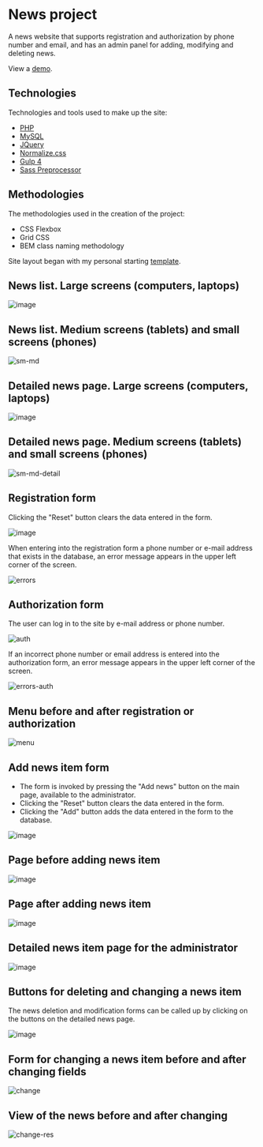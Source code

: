 # News project
A news website that supports registration and authorization by phone number and email, and has an admin panel for adding, modifying and deleting news.

View a <a href="https://bootstrap-sport-news.000webhostapp.com" target="_blank">demo</a>.

## Technologies

Technologies and tools used to make up the site:

* <a href="https://www.php.net" target="_blank">PHP</a>
* <a href="https://www.mysql.com" target="_blank">MySQL</a>
* <a href="https://jquery.com" target="_blank">JQuery</a>
* <a href="https://necolas.github.io/normalize.css/" target="_blank">Normalize.css</a>
* <a href="https://gulpjs.com" target="_blank">Gulp 4</a>
* <a href="https://sass-scss.ru" target="_blank">Sass Preprocessor</a>

## Methodologies

The methodologies used in the creation of the project:

* CSS Flexbox
* Grid CSS
* BEM class naming methodology

Site layout began with my personal starting <a href="https://igor-muram.github.io/webtemplate/index.html" target="_blank">template</a>.

## News list. Large screens (computers, laptops)

![image](https://user-images.githubusercontent.com/54866075/132106701-32170df4-1118-442f-82ef-73c748cb2a6a.png)

## News list. Medium screens (tablets) and small screens (phones)

![sm-md](https://user-images.githubusercontent.com/54866075/132106800-3b8c0e7d-aff2-4e84-8cce-243d26a2e429.png)

## Detailed news page. Large screens (computers, laptops)

![image](https://user-images.githubusercontent.com/54866075/132106878-b11d33d0-3c10-4c65-9755-a4880b507b55.png)

## Detailed news page. Medium screens (tablets) and small screens (phones)

![sm-md-detail](https://user-images.githubusercontent.com/54866075/132106911-2c459278-95c8-49fc-918d-e98599ae76bc.png)

## Registration form

Clicking the "Reset" button clears the data entered in the form.

![image](https://user-images.githubusercontent.com/54866075/132106977-ffe2acd9-f26b-433d-b8eb-107fb8f98c03.png)

When entering into the registration form a phone number or e-mail address that exists in the database, an error message appears in the upper left corner of the screen.

![errors](https://user-images.githubusercontent.com/54866075/132107989-ada59554-4824-4e2f-b9eb-78e0d1f19d60.png)

## Authorization form

The user can log in to the site by e-mail address or phone number.

![auth](https://user-images.githubusercontent.com/54866075/132107151-3ddce8bf-ab90-4ad1-bb06-3aabf41f61fa.png)

If an incorrect phone number or email address is entered into the authorization form, an error message appears in the upper left corner of the screen.

![errors-auth](https://user-images.githubusercontent.com/54866075/132107942-b2877440-38a6-48b5-9a82-b8ba4bac9764.png)

## Menu before and after registration or authorization

![menu](https://user-images.githubusercontent.com/54866075/132107021-349672c9-ab8a-40ec-8109-e2d4c75a349e.png)

## Add news item form

* The form is invoked by pressing the "Add news" button on the main page, available to the administrator. 
* Clicking the "Reset" button clears the data entered in the form.
* Clicking the "Add" button adds the data entered in the form to the database.

![image](https://user-images.githubusercontent.com/54866075/132107242-a9b9e47d-c0c4-473a-bbd2-3c9f3940b1c7.png)

## Page before adding news item

![image](https://user-images.githubusercontent.com/54866075/132107281-dcd028a3-62f1-4ea8-9a1d-bd67681c7a9a.png)

## Page after adding news item

![image](https://user-images.githubusercontent.com/54866075/132107284-0a1b3b9f-156f-4bf2-a8cb-1444467d8683.png)

## Detailed news item page for the administrator

![image](https://user-images.githubusercontent.com/54866075/132107306-eccb2988-52fd-4151-9995-cd1cc2f57158.png)

## Buttons for deleting and changing a news item

The news deletion and modification forms can be called up by clicking on the buttons on the detailed news page.

![image](https://user-images.githubusercontent.com/54866075/132107376-eb3fc825-6d0c-4e7c-9e9a-c44553f1de2c.png)

## Form for changing a news item before and after changing fields

![change](https://user-images.githubusercontent.com/54866075/132107410-702616f0-1e09-4c11-9cd7-f06a6e08a37f.png)

## View of the news before and after changing

![change-res](https://user-images.githubusercontent.com/54866075/132107448-06391f06-d072-4d1d-aacd-41a60450eb60.png)
